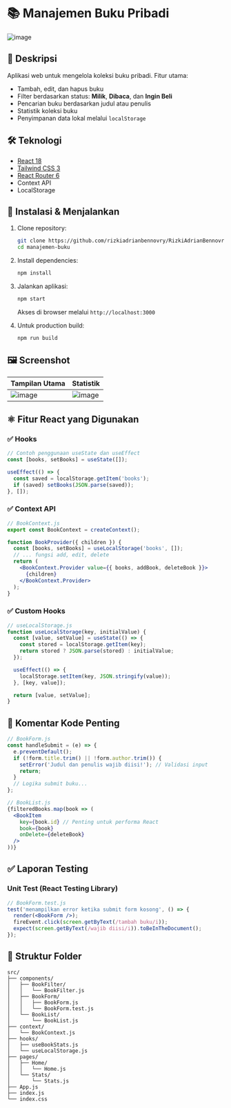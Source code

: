 # 📚 Manajemen Buku Pribadi

![image](https://github.com/user-attachments/assets/99fb62ac-14da-41da-9233-78e2644da10f)

## 📝 Deskripsi
Aplikasi web untuk mengelola koleksi buku pribadi. Fitur utama:
- Tambah, edit, dan hapus buku
- Filter berdasarkan status: **Milik**, **Dibaca**, dan **Ingin Beli**
- Pencarian buku berdasarkan judul atau penulis
- Statistik koleksi buku
- Penyimpanan data lokal melalui `localStorage`

## 🛠 Teknologi
- [React 18](https://reactjs.org/)
- [Tailwind CSS 3](https://tailwindcss.com/)
- [React Router 6](https://reactrouter.com/)
- Context API
- LocalStorage

## 🚀 Instalasi & Menjalankan

1. Clone repository:
   ```bash
   git clone https://github.com/rizkiadrianbennovry/RizkiAdrianBennovry_121450073_pertemuan3.git
   cd manajemen-buku
   ```

2. Install dependencies:
   ```bash
   npm install
   ```

3. Jalankan aplikasi:
   ```bash
   npm start
   ```
   Akses di browser melalui `http://localhost:3000`

4. Untuk production build:
   ```bash
   npm run build
   ```

## 🖼 Screenshot

| Tampilan Utama | Statistik |
|----------------|-----------|
| ![image](https://github.com/user-attachments/assets/710ad868-fcc8-4d96-86d9-e4e72f9a81c7) | ![image](https://github.com/user-attachments/assets/e45af8e7-05ed-4e40-a161-3f9a80dd13a8) |

## ⚛️ Fitur React yang Digunakan

### ✅ Hooks
```jsx
// Contoh penggunaan useState dan useEffect
const [books, setBooks] = useState([]);

useEffect(() => {
  const saved = localStorage.getItem('books');
  if (saved) setBooks(JSON.parse(saved));
}, []);
```

### ✅ Context API
```jsx
// BookContext.js
export const BookContext = createContext();

function BookProvider({ children }) {
  const [books, setBooks] = useLocalStorage('books', []);
  // ... fungsi add, edit, delete
  return (
    <BookContext.Provider value={{ books, addBook, deleteBook }}>
      {children}
    </BookContext.Provider>
  );
}
```

### ✅ Custom Hooks
```jsx
// useLocalStorage.js
function useLocalStorage(key, initialValue) {
  const [value, setValue] = useState(() => {
    const stored = localStorage.getItem(key);
    return stored ? JSON.parse(stored) : initialValue;
  });

  useEffect(() => {
    localStorage.setItem(key, JSON.stringify(value));
  }, [key, value]);

  return [value, setValue];
}
```

## 📝 Komentar Kode Penting

```jsx
// BookForm.js
const handleSubmit = (e) => {
  e.preventDefault();
  if (!form.title.trim() || !form.author.trim()) {
    setError('Judul dan penulis wajib diisi!'); // Validasi input
    return;
  }
  // Logika submit buku...
};
```

```jsx
// BookList.js
{filteredBooks.map(book => (
  <BookItem 
    key={book.id} // Penting untuk performa React
    book={book} 
    onDelete={deleteBook}
  />
))}
```

## ✅ Laporan Testing

### Unit Test (React Testing Library)

```jsx
// BookForm.test.js
test('menampilkan error ketika submit form kosong', () => {
  render(<BookForm />);
  fireEvent.click(screen.getByText(/tambah buku/i));
  expect(screen.getByText(/wajib diisi/i)).toBeInTheDocument();
});
```

## 🧩 Struktur Folder

```
src/
├── components/
│   ├── BookFilter/
│   │   └── BookFilter.js
│   ├── BookForm/
│   │   ├── BookForm.js
│   │   └── BookForm.test.js
│   └── BookList/
│       └── BookList.js
├── context/
│   └── BookContext.js
├── hooks/
│   ├── useBookStats.js
│   └── useLocalStorage.js
├── pages/
│   ├── Home/
│   │   └── Home.js
│   └── Stats/
│       └── Stats.js
├── App.js
├── index.js
└── index.css

```
